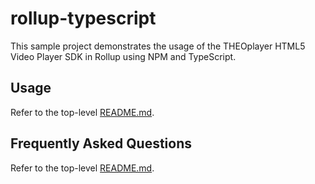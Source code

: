 # rollup-typescript

This sample project demonstrates the usage of the THEOplayer HTML5 Video Player SDK in Rollup using NPM and TypeScript.

## Usage

Refer to the top-level [README.md](../../README.md).

## Frequently Asked Questions

Refer to the top-level [README.md](../../README.md).